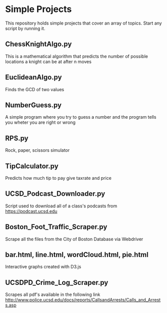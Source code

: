 # Simple Projects
This repository holds simple projects that cover an array of topics. Start any script by running it.

## ChessKnightAlgo.py
This is a mathematical algorithm that predicts the number of possible locations a knight can be at after n moves

## EuclideanAlgo.py
Finds the GCD of two values

## NumberGuess.py
A simple program where you try to guess a number and the program tells you wheter you are right or wrong

## RPS.py
Rock, paper, scissors simulator

## TipCalculator.py
Predicts how much tip to pay give taxrate and price

## UCSD_Podcast_Downloader.py
Script used to download all of a class's podcasts from https://podcast.ucsd.edu 

## Boston_Foot_Traffic_Scraper.py
Scrape all the files from the City of Boston Database via Webdriver 

## bar.html, line.html, wordCloud.html, pie.html
Interactive graphs created with D3.js 

## UCSDPD_Crime_Log_Scraper.py
Scrapes all pdf's available in the following link http://www.police.ucsd.edu/docs/reports/CallsandArrests/Calls_and_Arrests.asp
